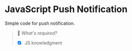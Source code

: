 # JavaScript Push Notification
Simple code for push notification.

> 📌 *What's required?*
> - [x] JS knowledgment